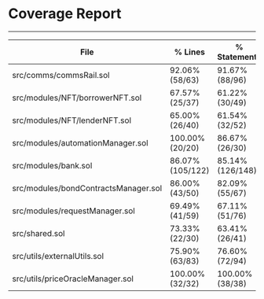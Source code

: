 # Coverage Report

---

| File                                                                                  | % Lines          | % Statements      | % Branches       | % Funcs          |
|---------------------------------------------------------------------------------------|------------------|-------------------|------------------|------------------|
| src/comms/commsRail.sol                                                               | 92.06% (58/63)   | 91.67% (88/96)    | 65.38% (34/52)   | 87.50% (21/24)   |
| src/modules/NFT/borrowerNFT.sol                                                       | 67.57% (25/37)   | 61.22% (30/49)    | 36.36% (4/11)    | 90.00% (9/10)    |
| src/modules/NFT/lenderNFT.sol                                                         | 65.00% (26/40)   | 61.54% (32/52)    | 50.00% (8/16)    | 81.82% (9/11)    |
| src/modules/automationManager.sol                                                     | 100.00% (20/20)  | 86.67% (26/30)    | 100.00% (2/2)    | 100.00% (3/3)    |
| src/modules/bank.sol                                                                  | 86.07% (105/122) | 85.14% (126/148)  | 58.70% (54/92)   | 88.89% (8/9)     |
| src/modules/bondContractsManager.sol                                                  | 86.00% (43/50)   | 82.09% (55/67)    | 53.85% (7/13)    | 84.62% (11/13)   |
| src/modules/requestManager.sol                                                        | 69.49% (41/59)   | 67.11% (51/76)    | 60.00% (15/25)   | 72.73% (8/11)    |
| src/shared.sol                                                                        | 73.33% (22/30)   | 63.41% (26/41)    | 50.00% (4/8)     | 75.00% (9/12)    |
| src/utils/externalUtils.sol                                                           | 75.90% (63/83)   | 76.60% (72/94)    | 48.84% (21/43)   | 71.43% (5/7)     |
| src/utils/priceOracleManager.sol                                                      | 100.00% (32/32)  | 100.00% (38/38)   | 100.00% (3/3)    | 100.00% (7/7)    |

